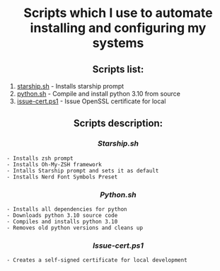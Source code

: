 # <center>Scripts which I use to automate installing and configuring my systems</center>

## <center>Scripts list:</center>
1) [starship.sh](#starship) - Installs starship prompt
2) [python.sh](#python) - Compile and install python 3.10 from source
3) [issue-cert.ps1](#issue-cert) - Issue OpenSSL certificate for local



## <center>Scripts description:</center>

### **_<center><a name='starshop'></a>Starship.sh</center>_**
    - Installs zsh prompt
    - Installs Oh-My-ZSH framework
    - Intalls Starship prompt and sets it as default
    - Installs Nerd Font Symbols Preset

### **_<center><a name='python'></a>Python.sh</center>_**
    - Installs all dependencies for python
    - Downloads python 3.10 source code
    - Compiles and installs python 3.10
    - Removes old python versions and cleans up

### **_<center><a name='issue-cert'></a>Issue-cert.ps1</center>_**
    - Creates a self-signed certificate for local development

